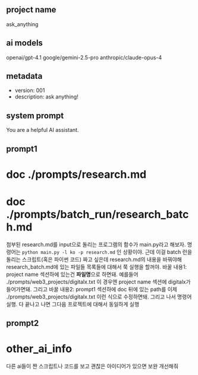 ## project name ##
ask_anything

## ai models ##
openai/gpt-4.1
google/gemini-2.5-pro
anthropic/claude-opus-4

## metadata ##
- version: 001
- description: ask anything!

## system prompt ##
You are a helpful AI assistant.

## prompt1 ##
# doc ./prompts/research.md
# doc ./prompts/batch_run/research_batch.md
첨부된 research.md를 input으로 돌리는 프로그램의 함수가 main.py라고 해보자.
명령어는 `python main.py -l ko -p research.md` 인 상황이야.
근데 이걸 batch 런을 돌리는 스크립트(혹은 파이썬 코드) 짜고 싶은데 research.md의 내용을 바꿔야해
research_batch.md에 있는 파일들 목록들에 대해서 쭉 실행을 할꺼야.
바꿀 내용1:
project name 섹션하에 있는건 **파일명**으로 하면돼.
예를들어 ./prompts/web3_projects/digitalx.txt 이 경우엔 project name 섹션에 digitalx가 들어가면돼.
그리고 
바꿀 내용2:
prompt1 섹션하에 doc 뒤에 있는 path를 이제 ./prompts/web3_projects/digitalx.txt 이런 식으로 수정하면돼.
그리고 나서 명령어 실행. 다 끝나고 나면 그다음 프로젝트에 대해서 동일하게 실행

## prompt2 ##
# other_ai_info
다른 ai들이 짠 스크립트나 코드를 보고 괜찮은 아이디어가 있으면 보완 개선해줘